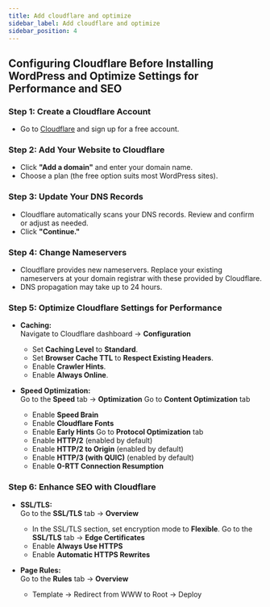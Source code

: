 ```yaml
---
title: Add cloudflare and optimize
sidebar_label: Add cloudflare and optimize
sidebar_position: 4
---
```


## Configuring Cloudflare Before Installing WordPress and Optimize Settings for Performance and SEO

### Step 1: Create a Cloudflare Account
- Go to [Cloudflare](https://www.cloudflare.com) and sign up for a free account.

### Step 2: Add Your Website to Cloudflare
- Click **"Add a domain"** and enter your domain name.
- Choose a plan (the free option suits most WordPress sites).

### Step 3: Update Your DNS Records
- Cloudflare automatically scans your DNS records. Review and confirm or adjust as needed.
- Click **"Continue."**

### Step 4: Change Nameservers
- Cloudflare provides new nameservers. Replace your existing nameservers at your domain registrar with these provided by Cloudflare.
- DNS propagation may take up to 24 hours.

### Step 5: Optimize Cloudflare Settings for Performance
- **Caching:**  
  Navigate to Cloudflare dashboard  → **Configuration**
  - Set **Caching Level** to **Standard**.
  - Set **Browser Cache TTL** to **Respect Existing Headers**.
  - Enable **Crawler Hints**.
  - Enable **Always Online**.

- **Speed Optimization:**  
  Go to the **Speed** tab → **Optimization**
  Go to **Content Optimization** tab
  - Enable **Speed Brain**
  - Enable **Cloudflare Fonts**
  - Enable **Early Hints**
  Go to **Protocol Optimization** tab
  - Enable **HTTP/2** (enabled by default)
  - Enable **HTTP/2 to Origin** (enabled by default)
  - Enable **HTTP/3 (with QUIC)** (enabled by default)
  - Enable **0-RTT Connection Resumption**

### Step 6: Enhance SEO with Cloudflare
- **SSL/TLS:**  
  Go to the **SSL/TLS** tab → **Overview**
  - In the SSL/TLS section, set encryption mode to **Flexible**.
  Go to the **SSL/TLS** tab → **Edge Certificates**
  - Enable **Always Use HTTPS**
  - Enable **Automatic HTTPS Rewrites**

- **Page Rules:**  
  Go to the **Rules** tab → **Overview**
  - Template → Redirect from WWW to Root → Deploy